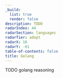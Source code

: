 ```yaml
---
_build:
  list: true
  render: false
description: TODO
radarIndex: 44
radarSection: languages
radarTier: adopt
radarX: 16
radarY: -61
table-of-contents: false
title: Golang
---
```


TODO golang reasoning
